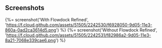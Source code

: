 ## Screenshots

{%= screenshot('With Flowdock Refined', 'https://f.cloud.github.com/assets/51505/2242530/f6928050-9d05-11e3-860a-0ad2ca3614d5.png') %}
{%= screenshot('Without Flowdock Refined', 'https://f.cloud.github.com/assets/51505/2242531/f82986a2-9d05-11e3-8a21-7068e339cae6.png') %}

